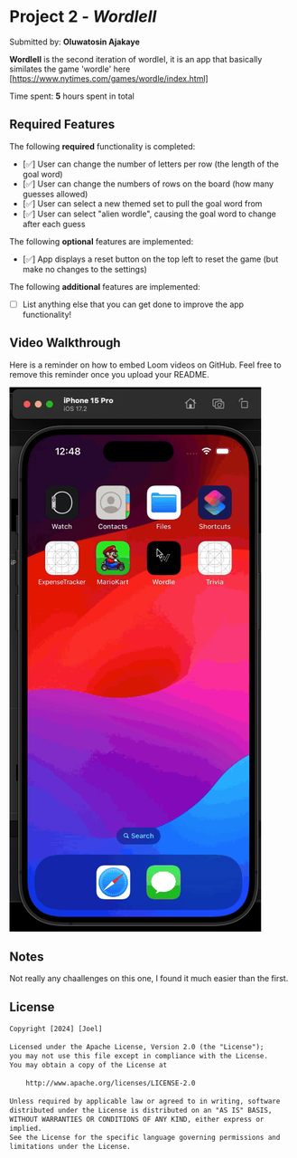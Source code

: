 # Project 2 - *WordleII*

Submitted by: **Oluwatosin Ajakaye**

**WordleII** is the second iteration of wordleI, it is an app that basically similates the game 'wordle' here [https://www.nytimes.com/games/wordle/index.html]

Time spent: **5** hours spent in total

## Required Features

The following **required** functionality is completed:

- [✅] User can change the number of letters per row (the length of the goal word)
- [✅] User can change the numbers of rows on the board (how many guesses allowed)
- [✅] User can select a new themed set to pull the goal word from
- [✅] User can select "alien wordle", causing the goal word to change after each guess


The following **optional** features are implemented:

- [✅] App displays a reset button on the top left to reset the game (but make no changes to the settings)

The following **additional** features are implemented:

- [ ] List anything else that you can get done to improve the app functionality!

## Video Walkthrough

Here is a reminder on how to embed Loom videos on GitHub. Feel free to remove this reminder once you upload your README. 

![](IMG_1336.gif)

## Notes

Not really any chaallenges on this one, I found it much easier than the first.

## License

    Copyright [2024] [Joel]

    Licensed under the Apache License, Version 2.0 (the "License");
    you may not use this file except in compliance with the License.
    You may obtain a copy of the License at

        http://www.apache.org/licenses/LICENSE-2.0

    Unless required by applicable law or agreed to in writing, software
    distributed under the License is distributed on an "AS IS" BASIS,
    WITHOUT WARRANTIES OR CONDITIONS OF ANY KIND, either express or implied.
    See the License for the specific language governing permissions and
    limitations under the License.
